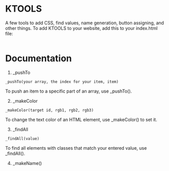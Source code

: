 # KTOOLS

A few tools to add CSS, find values, name generation, button assigning, and other things. 
To add KTOOLS to your website, add this to your index.html file:

```

```

# Documentation


1. _pushTo
```
_pushTo(your array, the index for your item, item)
```
To push an item to a specific part of an array, use _pushTo().

2. _makeColor
```
_makeColor(target id, rgb1, rgb2, rgb3)
```

To change the text color of an HTML element, use _makeColor() to set it.

3. _findAll
```
_findAll(value)
```

To find all elements with classes that match your entered value, use _findAll().

4. _makeName()
